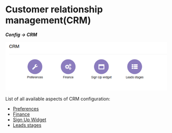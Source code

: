 Customer relationship management(CRM)
=============
**_Config -> CRM_**

![crm](crm.png)

List of all available aspects of CRM configuration:

* [Preferences](preferences/preferences.md)
* [Finance](finance/finance.md)
* [Sign Up Widget](sign_up_widget/widget.md)
* [Leads stages](leads_stages/stages.md)
